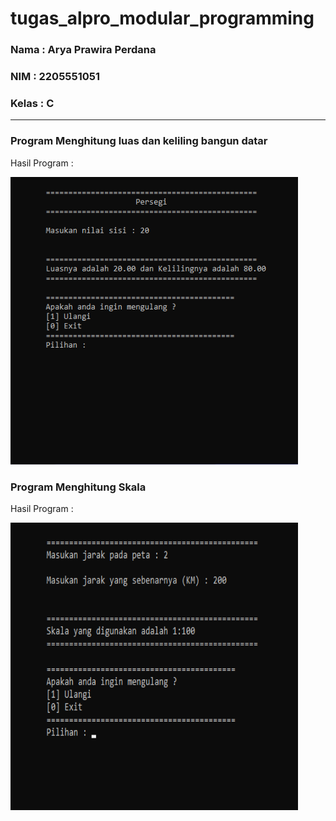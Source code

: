 # tugas_alpro_modular_programming

<h3>Nama  : Arya Prawira Perdana</h3>
<h3>NIM   : 2205551051</h3>
<h3>Kelas :  C</h3>
<hr>
<h3>Program Menghitung luas dan keliling bangun datar</h3>
<p style="font-size:14px;">Hasil Program : </p>
<img src="/img/bangun-datar.png" width="460px" height="460px alt="bangun-datar"/>
<br/>
<h3>Program Menghitung Skala</h3>
<p style="font-size:14px;">Hasil Program : </p>
<img src="/img/skala.png" width="460px" height="460px alt="skala"/>
